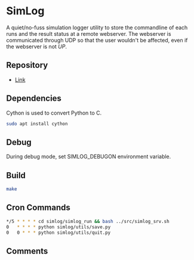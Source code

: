# SimLog
A quiet/no-fuss simulation logger utility to store the commandline of each runs and the result status at a remote webserver. The webserver is communicated through UDP so that the user wouldn't be affected, even if the webserver is not _UP_.

## Repository
* [Link](https://github.com/narenkn/simlog.git)

## Dependencies
Cython is used to convert Python to C.
```bash
sudo apt install cython
```

## Debug
During debug mode, set SIMLOG_DEBUGON environment variable.

## Build
```bash
make
```

## Cron Commands
```bash
*/5 * * * * cd simlog/simlog_run && bash ../src/simlog_srv.sh
0   * * * * python simlog/utils/save.py
0   0 * * * python simlog/utils/quit.py
```

## Comments
<Vssue title="SimLog" />

